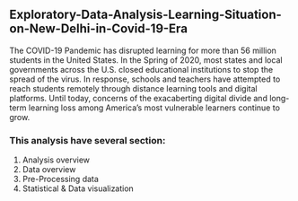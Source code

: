 ## Exploratory-Data-Analysis-Learning-Situation-on-New-Delhi-in-Covid-19-Era

The COVID-19 Pandemic has disrupted learning for more than 56 million students in the United States. In the Spring of 2020, most states and local governments across the U.S. closed educational institutions to stop the spread of the virus. In response, schools and teachers have attempted to reach students remotely through distance learning tools and digital platforms. Until today, concerns of the exacaberting digital divide and long-term learning loss among America’s most vulnerable learners continue to grow.

### This analysis have several section:

1. Analysis overview
2. Data overview
3. Pre-Processing data
4. Statistical & Data visualization
